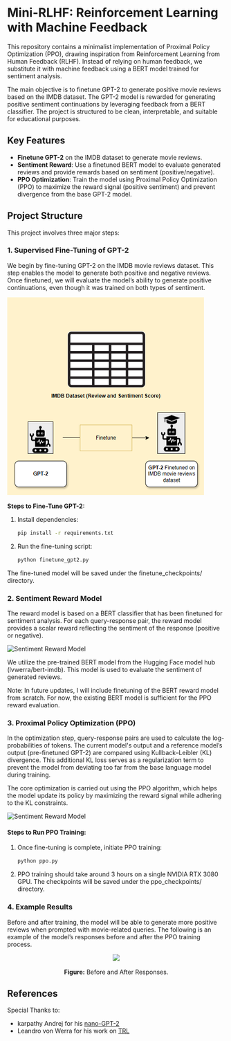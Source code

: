 # Mini-RLHF: Reinforcement Learning with Machine Feedback

This repository contains a minimalist implementation of Proximal Policy Optimization (PPO), drawing inspiration from Reinforcement Learning from Human Feedback (RLHF). Instead of relying on human feedback, we substitute it with machine feedback using a BERT model trained for sentiment analysis.

The main objective is to finetune GPT-2 to generate positive movie reviews based on the IMDB dataset. The GPT-2 model is rewarded for generating positive sentiment continuations by leveraging feedback from a BERT classifier. The project is structured to be clean, interpretable, and suitable for educational purposes.

## Key Features

- **Finetune GPT-2** on the IMDB dataset to generate movie reviews.
- **Sentiment Reward**: Use a finetuned BERT model to evaluate generated reviews and provide rewards based on sentiment (positive/negative).
- **PPO Optimization**: Train the model using Proximal Policy Optimization (PPO) to maximize the reward signal (positive sentiment) and prevent divergence from the base GPT-2 model.

## Project Structure

This project involves three major steps:

### 1. Supervised Fine-Tuning of GPT-2

We begin by fine-tuning GPT-2 on the IMDB movie reviews dataset. This step enables the model to generate both positive and negative reviews. Once finetuned, we will evaluate the model’s ability to generate positive continuations, even though it was trained on both types of sentiment.

![GPT-2 Finetuning Process](asset/images/finetune_model.png)

**Steps to Fine-Tune GPT-2:**

1. Install dependencies:
   ```bash
   pip install -r requirements.txt
2. Run the fine-tuning script:
    ```bash
    python finetune_gpt2.py
    ```
The fine-tuned model will be saved under the finetune_checkpoints/ directory.

### 2. Sentiment Reward Model

The reward model is based on a BERT classifier that has been finetuned for sentiment analysis. For each query-response pair, the reward model provides a scalar reward reflecting the sentiment of the response (positive or negative).

![Sentiment Reward Model](asset/images/reward_model.png)

We utilize the pre-trained BERT model from the Hugging Face model hub (lvwerra/bert-imdb). This model is used to evaluate the sentiment of generated reviews.

Note: In future updates, I will include finetuning of the BERT reward model from scratch. For now, the existing BERT model is sufficient for the PPO reward evaluation.

### 3. Proximal Policy Optimization (PPO)

In the optimization step, query-response pairs are used to calculate the log-probabilities of tokens. The current model's output and a reference model’s output (pre-finetuned GPT-2) are compared using Kullback–Leibler (KL) divergence. This additional KL loss serves as a regularization term to prevent the model from deviating too far from the base language model during training.

The core optimization is carried out using the PPO algorithm, which helps the model update its policy by maximizing the reward signal while adhering to the KL constraints.

![Sentiment Reward Model](asset/images/ppo.png)

#### Steps to Run PPO Training:

1. Once fine-tuning is complete, initiate PPO training:
    ```bash
    python ppo.py
    ```
2. PPO training should take around 3 hours on a single NVIDIA RTX 3080 GPU. The checkpoints will be saved under the ppo_checkpoints/ directory.

### 4. Example Results

Before and after training, the model will be able to generate more positive reviews when prompted with movie-related queries. The following is an example of the model’s responses before and after the PPO training process.

<div style="text-align: center">
<img src="asset/images/example_results.png" width="800">
<p style="text-align: center;"> <b>Figure:</b> Before and After Responses. </p>
</div>


## References
Special Thanks to:
- karpathy Andrej for his [nano-GPT-2](https://github.com/karpathy/build-nanogpt/tree/master)
 - Leandro von Werra  for his work on [TRL](https://github.com/huggingface/trl)
